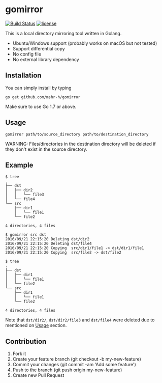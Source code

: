 # gomirror
[![Build Status](https://travis-ci.org/mshr-h/gomirror.svg?branch=master)](https://travis-ci.org/mshr-h/gomirror)
[![license](https://img.shields.io/badge/license-MIT-orange.svg)](LICENSE)

This is a local directory mirroring tool written in Golang.

- Ubuntu/Windows support (probably works on macOS but not tested)
- Support differential copy
- No config file
- No external library dependency

## Installation

You can simply install by typing

```
go get github.com/mshr-h/gomirror
```

Make sure to use Go 1.7 or above.

## Usage

```
gomirror path/to/source_directory path/to/destination_directory
```

WARNING: Files/directories in the destination directory will be deleted if they don't exist in the source directory.

## Example

```
$ tree
.
├── dst
│   ├── dir2
│   │   └── file3
│   └── file4
└── src
    ├── dir1
    │   └── file1
    └── file2

4 directories, 4 files

$ gomirror src dst
2016/09/21 22:15:20 Deleting dst/dir2
2016/09/21 22:15:20 Deleting dst/file4
2016/09/21 22:15:20 Copying  src/dir1/file1 -> dst/dir1/file1
2016/09/21 22:15:20 Copying  src/file2 -> dst/file2

$ tree
.
├── dst
│   ├── dir1
│   │   └── file1
│   └── file2
└── src
    ├── dir1
    │   └── file1
    └── file2

4 directories, 4 files
```

Note that `dst/dir2/`, `dst/dir2/file3` and `dst/file4` were deleted due to mentioned on [Usage](#usage) section.

## Contribution

1. Fork it
1. Create your feature branch (git checkout -b my-new-feature)
1. Commit your changes (git commit -am 'Add some feature')
1. Push to the branch (git push origin my-new-feature)
1. Create new Pull Request

